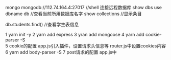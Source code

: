
mongo mongodb://112.74.164.4:27017  //shell 连接远程数据库
show dbs
use dbname
db  //查看当前所用数据库名字
show collections  //显示条目

db.students.find()  //查看学生表信息


1   yarn init -y
2   yarn add express
3   yran add mongoose
4   yarn add cookie-parser -S  
5   cookie的配置 app.js引入插件，设置请求头信息等 router.js中设置cookies内容
6  yarn add body-parser -S
7  post请求的配置 app.js中